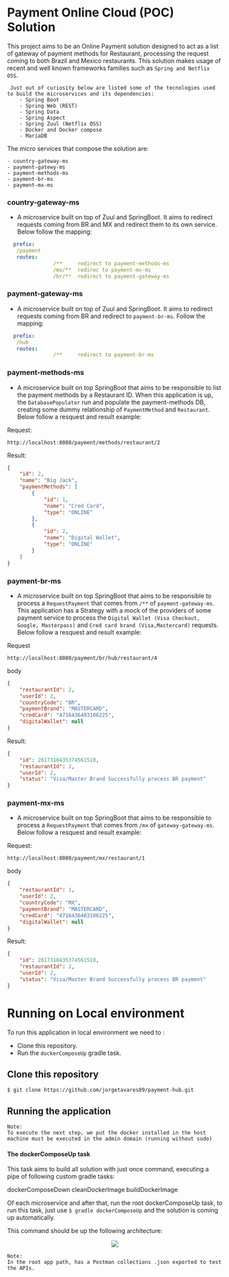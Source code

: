 # Payment Online Cloud (POC) Solution

This project aims to be an Online Payment solution designed to act as a list of gateway of payment methods for Restaurant, processing the request coming to both Brazil and Mexico restaurants.
This solution makes usage of recent and well known frameworks families such as `Spring and Netflix OSS`.

 ```
  Just out of curiosity below are listed some of the tecnologies used to build the microservices and its dependencies:
	 - Spring Boot
	 - Spring Web (REST)
	 - Spring Data
	 - Spring Aspect
	 - Spring Zuul (Netflix OSS)
	 - Docker and Docker compose
	 - MariaDB
 ```

The micro services that compose the solution are:

 ``` 
 - country-gateway-ms
 - payment-gatewy-ms
 - payment-methods-ms
 - payment-br-ms
 - payment-mx-ms
 ```

### country-gateway-ms
* A microservice built on top of Zuul and SpringBoot. It aims to redirect requests coming from BR and MX and redirect them to its own service. Below follow the mapping:
 ```yaml
   prefix: 
   	/payment
   	routes:
	            /**     redirect to payment-methods-ms
	            /mx/**  redirec to payment-mx-ms
	            /br/**  redirect to payment-gateway-ms 
```

### payment-gateway-ms
* A microservice built on top of Zuul and SpringBoot. It aims to redirect requests coming from BR and redirect to `payment-br-ms`. Follow the mapping:

 ```yaml
   prefix: 
   	/hub
   	routes:
	            /**     redirect to payment-br-ms
```

### payment-methods-ms
* A microservice built on top SpringBoot that aims to be responsible to list the payment methods by a Restaurant ID. When this application is up, the `DatabasePopulator` run and populate the payment-methods DB, creating some dummy relationship of `PaymentMethod` and `Restaurant`. Below follow a resquest and result example:

Request:

`http://localhost:8080/payment/methods/restaurant/2`

Result:
```json
{
    "id": 2,
    "name": "Big Jack",
    "paymentMethods": [
        {
            "id": 1,
            "name": "Cred Card",
            "type": "ONLINE"
        },
        {
            "id": 2,
            "name": "Digital Wallet",
            "type": "ONLINE"
        }
    ]
}
```

### payment-br-ms
* A microservice built on top SpringBoot that aims to be responsible to process a `RequestPayment` that comes from `/**` of `payment-gateway-ms`. This application has a Strategy with a mock of the providers of some payment service to process the `Digital Wallet (Visa Checkout, Google, Masterpass)` and `Cred card brand (Visa,Mastercard)` requests. Below follow a resquest and result example:

Request

```http://localhost:8080/payment/br/hub/restaurant/4```

body
```json
{
	"restaurantId": 2,
	"userId": 2,
	"countryCode": "BR",
	"paymentBrand": "MASTERCARD",
	"credCard": "4716436403106225",
	"digitalWallet": null
}
```

Result:
```json
{
    "id": 2817310435374561510,
    "restaurantId": 2,
    "userId": 2,
    "status": "Visa/Master Brand Successfully process BR payment"
}
```

### payment-mx-ms
* A microservice built on top SpringBoot that aims to be responsible to process a `RequestPayment` that comes from `/mx` of `gateway-gateway-ms`. Below follow a resquest and result example:

Request:

```http://localhost:8080/payment/mx/restaurant/1```

body
```json
{
	"restaurantId": 1,
	"userId": 2,
	"countryCode": "MX",
	"paymentBrand": "MASTERCARD",
	"credCard": "4716436403106225",
	"digitalWallet": null
}
```

Result:
```json
{
    "id": 2817310435374561510,
    "restaurantId": 2,
    "userId": 2,
    "status": "Visa/Master Brand Successfully process BR payment"
}
```

# Running on Local environment

To run this application in local environment we need to :

 * Clone this repository.
 * Run the `dockerComposeUp` gradle task.
 

## Clone this repository

`$ git clone https://github.com/jorgetavares89/payment-hub.git`
	
## Running the application

	Note: 
	To execute the next step, we put the docker installed in the host machine must be executed in the admin domain (running without sudo)

#### The dockerComposeUp task

  This task aims to build all solution with just once command, executing a pipe of following custom gradle tasks:
  
  dockerComposeDown
  cleanDockerImage
  buildDockerImage
  
  Of each microservice and after that, run the root dockerComposeUp task, to run this task, just use `$ gradle dockerComposeUp` and the solution is coming up automatically.
  
  This command should be up the following architecture:

<p align="center"><img src="https://github.com/jorgetavares89/payment-hub/blob/master/HubPPayment.png"/></p>

	Note:
	In the root app path, has a Postman collections .json exported to test the APIs.

